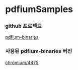 # pdfiumSamples

### github 프로젝트  
[pdfium-binaries](https://github.com/bblanchon/pdfium-binaries)

### 사용된 pdfium-binaries 버전  
[chromium/4475](https://github.com/bblanchon/pdfium-binaries/releases/tag/chromium%2F4475)

